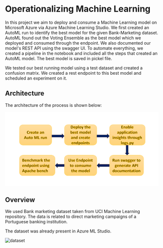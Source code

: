 
# Operationalizing Machine Learning

In this project we aim to deploy and consume a Machine Learning model on Microsoft Azure via Azure Machine Learning Studio. We first created an AutoML run to identify the best model for the given Bank-Marketing dataset. AutoML found out the Voting Ensemble as the best model which we deployed and consumed through the endpoint. We also documented our model's REST API using the swagger UI. To automate everything, we created a pipeline in the notebook and included all the steps that created an AutoML model. The best model is saved in pickel file. 

We tested our best running model using a test dataset and created a confusion matrix. We created a rest endpoint to this best model and scheduled an experiment on it.

## Architecture
The architecture of the process is shown below:

![architecture](screenshots/Architecture.png)

## Overview

We used Bank marketing dataset taken from UCI Machine Learning repository. The data is related to direct marketing campaigns of a Portuguese banking institution.

The dataset was already present in Azure ML Studio.

![dataset]("screenshots/1.&#32;Dataset.JPG")

